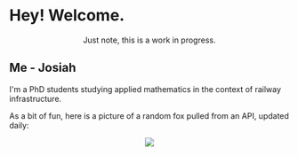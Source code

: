 # Hey! Welcome.
<p align='center'> Just note, this is a work  in progress. </p>

## Me - Josiah
I'm a PhD students studying applied mathematics in the context of railway infrastructure.

As a bit of fun, here is a picture of a random fox pulled from an API, updated daily: 
<p align="center">
    <img src="https:&#x2F;&#x2F;randomfox.ca&#x2F;images&#x2F;80.jpg"/>
</p>
